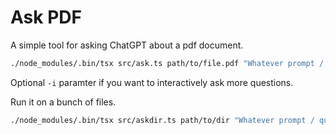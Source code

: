 # Ask PDF

A simple tool for asking ChatGPT about a pdf document.

```sh
./node_modules/.bin/tsx src/ask.ts path/to/file.pdf "Whatever prompt / question you have" [-i]
```

Optional `-i` paramter if you want to interactively ask more questions.


Run it on a bunch of files.
```sh
./node_modules/.bin/tsx src/askdir.ts path/to/dir "Whatever prompt / question you have"
```
